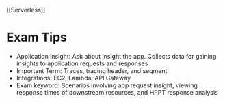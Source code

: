 [[Serverless]]
# Exam Tips

- Application insight: Ask about insight the app. Collects data for gaining insights to application requests and responses
- Important Term: Traces, tracing header, and segment
- Integrations: EC2, Lambda, API Gateway
- Exam keyword: Scenarios involving app request insight, viewing response times of downstream resources, and HPPT response analysis
